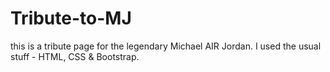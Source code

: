 # Tribute-to-MJ

this is a tribute page for the legendary Michael AIR Jordan.
I used the usual stuff - HTML, CSS & Bootstrap.
